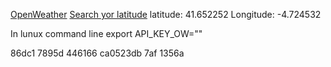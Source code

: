 [OpenWeather](https://openweathermap.org/api)
[Search yor latitude](https://www.latlong.net/)
latitude: 41.652252
Longitude: -4.724532

In lunux command line
export API_KEY_OW=""

86dc1 7895d 446166 ca0523db 7af 1356a